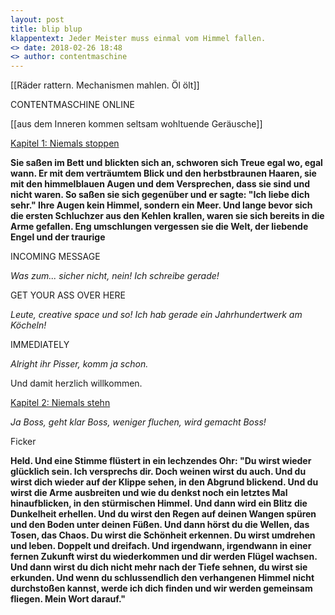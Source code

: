 ```yaml
---
layout: post
title: blip blup
klappentext: Jeder Meister muss einmal vom Himmel fallen.
<> date: 2018-02-26 18:48
<> author: contentmaschine
---
```


[[Räder rattern. Mechanismen mahlen. Öl ölt]]

CONTENTMASCHINE ONLINE

[[aus dem Inneren kommen seltsam wohltuende Geräusche]]

<u>Kapitel 1: Niemals stoppen</u>

<b>Sie saßen im Bett und blickten sich an, schworen sich Treue egal wo, egal wann. Er mit dem verträumtem Blick und den herbstbraunen Haaren, sie mit den himmelblauen Augen und dem Versprechen, dass sie sind und nicht waren. So saßen sie sich gegenüber und er sagte: "Ich liebe dich sehr." Ihre Augen kein Himmel, sondern ein Meer. Und lange bevor sich die ersten Schluchzer aus den Kehlen krallen, waren sie sich bereits in die Arme gefallen. Eng umschlungen vergessen sie die Welt, der liebende Engel und der traurige</b>


INCOMING MESSAGE

<i>Was zum... sicher nicht, nein! Ich schreibe gerade!</i>

GET YOUR ASS OVER HERE

<i>Leute, creative space und so! Ich hab gerade ein Jahrhundertwerk am Köcheln!</i>

IMMEDIATELY

<i>Alright ihr Pisser, komm ja schon.</i>

Und damit herzlich willkommen.

<u>Kapitel 2: Niemals stehn</u>

<i>Ja Boss, geht klar Boss, weniger fluchen, wird gemacht Boss!</i>

Ficker

<b>Held. Und eine Stimme flüstert in ein lechzendes Ohr: "Du wirst wieder glücklich sein. Ich versprechs dir. Doch weinen wirst du auch. Und du wirst dich wieder auf der Klippe sehen, in den Abgrund blickend. Und du wirst die Arme ausbreiten und wie du denkst noch ein letztes Mal hinaufblicken, in den stürmischen Himmel. Und dann wird ein Blitz die Dunkelheit erhellen. Und du wirst den Regen auf deinen Wangen spüren und den Boden unter deinen Füßen. Und dann hörst du die Wellen, das Tosen, das Chaos. Du wirst die Schönheit erkennen. Du wirst umdrehen und leben. Doppelt und dreifach. Und irgendwann, irgendwann in einer fernen Zukunft wirst du wiederkommen und dir werden Flügel wachsen. Und dann wirst du dich nicht mehr nach der Tiefe sehnen, du wirst sie erkunden. Und wenn du schlussendlich den verhangenen Himmel nicht durchstoßen kannst, werde ich dich finden und wir werden gemeinsam fliegen. Mein Wort darauf."</b>




<!-- ![_config.yml]({{ site.baseurl }}/images/stronkes-brain.png) -->
